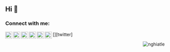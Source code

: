 ## Hi 👋

### Connect with me:

[<img align="left" width="22px" src="https://simpleicons.org/icons/spotify.svg" />][spotify]
[<img align="left" width="22px" src="https://cdn.jsdelivr.net/npm/simple-icons@v3/icons/kaggle.svg" />][kaggle]
[<img align="left" width="22px" src="https://cdn.jsdelivr.net/npm/simple-icons@v3/icons/twitter.svg" />][twitter]
[<img align="left" width="22px" src="https://cdn.jsdelivr.net/npm/simple-icons@v3/icons/linkedin.svg" />][linkedin]
[<img align="left" width="22px" src="https://simpleicons.org/icons/gitee.svg" />][gitee]
[<img align="left" width="22px" src="https://simpleicons.org/icons/github.svg" />][github]

[spotify]: https://open.spotify.com/playlist/5JDihfq2STJ1AArABBviMh?si=e7851ea5bf404d16
[kaggle]: https://www.kaggle.com/nghiatle
[linkedin]: https://linkedin.com/in/nghialethanh
[gitee]: https://gitee.com/nghiatle
[github]: https://github.com/nghiatle

<p align="right"> <img src="https://komarev.com/ghpvc/?username=nghiatle&label=Profile%20views&color=0e75b6&style=flat" alt="nghiatle" /> </p>

<!--
Here are some ideas to get you started:

- 🔭 I’m currently working on ...
- 🌱 I’m currently learning ...
- 👯 I’m looking to collaborate on ...
- 🤔 I’m looking for help with ...
- 💬 Ask me about ...
- 📫 How to reach me: ...
- 😄 Pronouns: ...
- ⚡ Fun fact: ...
-->
